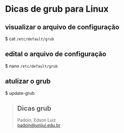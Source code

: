 # Dicas de grub para Linux



 

## visualizar o arquivo de configuração

$  cat `/etc/default/grub `




## edital o arquivo de configuração

$  nano `/etc/default/grub `




## atulizar o grub
 
$ update-grub



 


> ## Dicas grub 
> Padoin, Edson Luiz  
> padoin@unijui.edu.br
